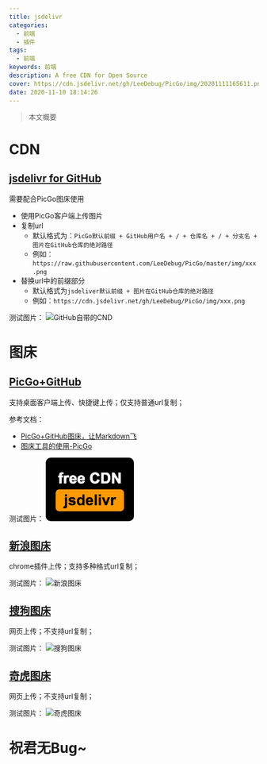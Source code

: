 ```yaml
---
title: jsdelivr
categories:
  - 前端
  - 插件
tags:
  - 前端
keywords: 前端
description: A free CDN for Open Source
cover: https://cdn.jsdelivr.net/gh/LeeDebug/PicGo/img/20201111165611.png
date: 2020-11-10 18:14:26
---
```


> 本文概要

# CDN

## [jsdelivr for GitHub](https://www.jsdelivr.com/?docs=gh)

需要配合PicGo图床使用
- 使用PicGo客户端上传图片
- 复制url
  - 默认格式为：`PicGo默认前缀 + GitHub用户名 + / + 仓库名 + / + 分支名 + 图片在GitHub仓库的绝对路径`
  - 例如：`https://raw.githubusercontent.com/LeeDebug/PicGo/master/img/xxx.png`
- 替换url中的前缀部分
  - 默认格式为`jsdeliver默认前缀 + 图片在GitHub仓库的绝对路径`
  - 例如：`https://cdn.jsdelivr.net/gh/LeeDebug/PicGo/img/xxx.png`

测试图片：
![GitHub自带的CND](https://cdn.jsdelivr.net/gh/LeeDebug/PicGo/img/20201111165611.png)


# 图床

## [PicGo+GitHub](https://molunerfinn.com/PicGo/)

支持桌面客户端上传、快捷键上传；仅支持普通url复制；

参考文档：
- [PicGo+GitHub图床，让Markdown飞](https://www.jianshu.com/p/2756724a5dee)
- [图床工具的使用-PicGo](https://www.jianshu.com/p/9d91355e8418)

测试图片：
![PicGo+GitHub](https://raw.githubusercontent.com/LeeDebug/PicGo/master/img/20201111165611.png)

## [新浪图床](https://chrome.google.com/webstore/detail/%E6%96%B0%E6%B5%AA%E5%BE%AE%E5%8D%9A%E5%9B%BE%E5%BA%8A/fdfdnfpdplfbbnemmmoklbfjbhecpnhf)

chrome插件上传；支持多种格式url复制；

测试图片：
![新浪图床](http://ww1.sinaimg.cn/large/c491e5a7ly1gkj4gezdtcj20a305xq2y.jpg)

## [搜狗图床](http://www.urkeji.com/tuchuang/sg/)

网页上传；不支持url复制；

测试图片：
![搜狗图床](https://img02.sogoucdn.com/app/a/100520146/eb05b038aeeef681ab204d37c3ca6ba8)

## [奇虎图床](http://www.urkeji.com/tuchuang/qh/)

网页上传；不支持url复制；

测试图片：
![奇虎图床](http://p5.so.qhimgs1.com/t02aeeef681ab204d37.jpg)

# 祝君无Bug~